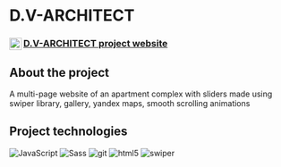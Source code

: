 # D.V-ARCHITECT

<a href="https://cinemastar.herokuapp.com/">
  <div>
   <img align="left" alt="Cinema Stars" width="22px" src="https://i.ya-webdesign.com/images/internet-transparent-globe-8.png" />
   <h3><a href="https://solmyrik.github.io/D.V-ARCHITECT/">D.V-ARCHITECT project website</a></h3>
  </div>
</a>


## About the project

A multi-page website of an apartment complex with sliders made using swiper library, gallery, yandex maps, smooth scrolling animations



## Project technologies

<p>
  <img alt="JavaScript" src="https://img.shields.io/badge/-JavaScript-ffff00?style=flat-square&logo=javascript&logoColor=black" />
  <img alt="Sass" src="https://img.shields.io/badge/-Sass-CC6699?style=flat-square&logo=sass&logoColor=white" />
  <img alt="git" src="https://img.shields.io/badge/-Git-F05032?style=flat-square&logo=git&logoColor=white" />
  <img alt="html5" src="https://img.shields.io/badge/-HTML5-E34F26?style=flat-square&logo=html5&logoColor=white" />
  <img alt="swiper" src="https://img.shields.io/badge/-swiper-03F?style=flat-square&logo=swiper&logoColor=white" />

  
  
  
</p>
